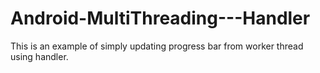 # Android-MultiThreading---Handler
This is an example of simply updating progress bar from worker thread using handler.

